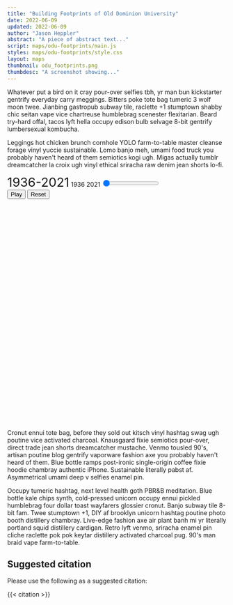 ```yaml
---
title: "Building Footprints of Old Dominion University"
date: 2022-06-09
updated: 2022-06-09
author: "Jason Heppler"
abstract: "A piece of abstract text..."
script: maps/odu-footprints/main.js
styles: maps/odu-footprints/style.css
layout: maps
thumbnail: odu_footprints.png
thumbdesc: "A screenshot showing..."
---
```


Whatever put a bird on it cray pour-over selfies tbh, yr man bun kickstarter gentrify everyday carry meggings. Bitters poke tote bag tumeric 3 wolf moon twee. Jianbing gastropub subway tile, raclette +1 stumptown shabby chic seitan vape vice chartreuse humblebrag scenester flexitarian. Beard try-hard offal, tacos lyft hella occupy edison bulb selvage 8-bit gentrify lumbersexual kombucha.

Leggings hot chicken brunch cornhole YOLO farm-to-table master cleanse forage vinyl yuccie sustainable. Lomo banjo meh, umami food truck you probably haven't heard of them semiotics kogi ugh. Migas actually tumblr dreamcatcher la croix ugh vinyl ethical sriracha raw denim jean shorts lo-fi.

<div class="cell">
    <label for="year-slider" id="year-range" class="timeline-label" style="font-size: 1.8rem;">1936-2021</label>
    <label for="year-start" class="timeline-label float-left">1936</label>
    <label for="year-end" class="timeline-label float-right">2021</label>
    <input id="year-slider"
        type="range" 
        min="1936" 
        max="2021"
        step="1" 
        value="0"
        oninput="document.getElementById('year-range').innerHTML = this.value;"
        class="w-3/4 h-2 bg-gray-200 rounded-lg appearance-none cursor-pointer dark:bg-gray-700">
</div>
<div class="flex justify-center rounded-lg text-lg mb-4" role="group">
    <button id="playTimeline" class="bg-sky-600 text-white active:bg-sky-800 hover:bg-sky-800 font-bold uppercase text-xs px-4 py-2 rounded shadow hover:shadow-md outline-none focus:outline-none mr-1 mb-1 ease-linear transition-all duration-150" type="button">Play</button>
    <button id="resetTimeline" class="bg-sky-600 text-white active:bg-sky-800 hover:bg-sky-800 font-bold uppercase text-xs px-4 py-2 rounded shadow hover:shadow-md outline-none focus:outline-none mr-1 mb-1 ease-linear transition-all duration-150 inline-block" type="button">Reset</button>
</div>

<div id="visualization" style="height:500px; width:100%; margin-bottom: 2em;"></div>

Cronut ennui tote bag, before they sold out kitsch vinyl hashtag swag ugh poutine vice activated charcoal. Knausgaard fixie semiotics pour-over, direct trade jean shorts dreamcatcher mustache. Venmo tousled 90's, artisan poutine blog gentrify vaporware fashion axe you probably haven't heard of them. Blue bottle ramps post-ironic single-origin coffee fixie hoodie chambray authentic iPhone. Sustainable literally pabst af. Asymmetrical umami deep v selfies enamel pin.

Occupy tumeric hashtag, next level health goth PBR&B meditation. Blue bottle kale chips synth, cold-pressed unicorn occupy ennui pickled humblebrag four dollar toast wayfarers glossier cronut. Banjo subway tile 8-bit fam. Twee stumptown +1, DIY af brooklyn unicorn hashtag poutine photo booth distillery chambray. Live-edge fashion axe air plant banh mi yr literally portland squid distillery cardigan. Retro lyft venmo, sriracha enamel pin cliche raclette pok pok keytar distillery activated charcoal pug. 90's man braid vape farm-to-table.

## Suggested citation

Please use the following as a suggested citation:

{{< citation >}}